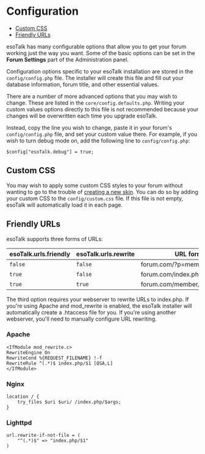 # Configuration

- [Custom CSS](#custom-css)
- [Friendly URLs](#friendly-urls)

esoTalk has many configurable options that allow you to get your forum working just the way you want. Some of the basic options can be set in the **Forum Settings** part of the Administration panel.

Configuration options specific to your esoTalk installation are stored in the `config/config.php` file. The installer will create this file and fill out your database information, forum title, and other essential values.

There are a number of more advanced options that you may wish to change. These are listed in the `core/config.defaults.php`. Writing your custom values options directly to this file is not recommended because your changes will be overwritten each time you upgrade esoTalk.

Instead, copy the line you wish to change, paste it in your forum's `config/config.php` file, and set your custom value there. For example, if you wish to turn debug mode on, add the following line to `config/config.php`:

	$config["esoTalk.debug"] = true;

<a name="custom-css"></a>
## Custom CSS

You may wish to apply some custom CSS styles to your forum without wanting to go to the trouble of [creating a new skin](/skins/introduction). You can do so by adding your custom CSS to the `config/custom.css` file. If this file is not empty, esoTalk will automatically load it in each page.

<a name="friendly-urls"></a>
## Friendly URLs

esoTalk supports three forms of URLs:

| esoTalk.urls.friendly | esoTalk.urls.rewrite | URL format |
| --- | --- | --- |
| `false` | `false` | forum.com/?p=member/123 |
| `true` | `false` | forum.com/index.php/member/123 |
| `true` | `true` | forum.com/member/123 |

The third option requires your webserver to rewrite URLs to index.php. If you're using Apache and mod_rewrite is enabled, the esoTalk installer will automatically create a .htaccess file for you. If you're using another webserver, you'll need to manually configure URL rewriting.

### Apache

	<IfModule mod_rewrite.c>
	RewriteEngine On
	RewriteCond %{REQUEST_FILENAME} !-f
	RewriteRule ^(.*)$ index.php/$1 [QSA,L]
	</IfModule>

### Nginx

	location / {
		try_files $uri $uri/ /index.php/$args;
	}
	
### Lighttpd

	url.rewrite-if-not-file = (
		"^(.*)$" => "index.php/$1"
	)